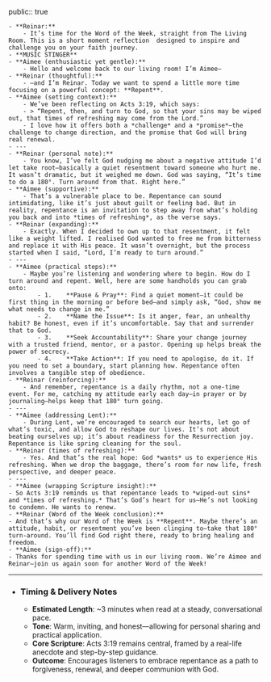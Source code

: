public:: true

	- **Reinar:**
		- It’s time for the Word of the Week, straight from The Living Room. This is a short moment reflection  designed to inspire and challenge you on your faith journey.
	- **MUSIC STINGER**
	- **Aimee (enthusiastic yet gentle):**
		- Hello and welcome back to our living room! I’m Aimee—
	- **Reinar (thoughtful):**
		- —and I’m Reinar. Today we want to spend a little more time focusing on a powerful concept: **Repent**.
	- **Aimee (setting context):**
		- We’ve been reflecting on Acts 3:19, which says:
		- > “Repent, then, and turn to God, so that your sins may be wiped out, that times of refreshing may come from the Lord.”
		- I love how it offers both a *challenge* and a *promise*—the challenge to change direction, and the promise that God will bring real renewal.
	- ---
	- **Reinar (personal note):**
		- You know, I’ve felt God nudging me about a negative attitude I’d let take root—basically a quiet resentment toward someone who hurt me. It wasn’t dramatic, but it weighed me down. God was saying, “It’s time to do a 180°. Turn around from that. Right here.”
	- **Aimee (supportive):**
		- That’s a vulnerable place to be. Repentance can sound intimidating, like it’s just about guilt or feeling bad. But in reality, repentance is an invitation to step away from what’s holding you back and into *times of refreshing*, as the verse says.
	- **Reinar (expanding):**
		- Exactly. When I decided to own up to that resentment, it felt like a weight lifted. I realised God wanted to free me from bitterness and replace it with His peace. It wasn’t overnight, but the process started when I said, “Lord, I’m ready to turn around.”
	- ---
	- **Aimee (practical steps):**
		- Maybe you’re listening and wondering where to begin. How do I turn around and repent. Well, here are some handholds you can grab onto:
			- 1.	**Pause & Pray**: Find a quiet moment—it could be first thing in the morning or before bed—and simply ask, “God, show me what needs to change in me.”
			- 2.	**Name the Issue**: Is it anger, fear, an unhealthy habit? Be honest, even if it’s uncomfortable. Say that and surrender that to God.
			- 3.	**Seek Accountability**: Share your change journey with a trusted friend, mentor, or a pastor. Opening up helps break the power of secrecy.
			- 4.	**Take Action**: If you need to apologise, do it. If you need to set a boundary, start planning how. Repentance often involves a tangible step of obedience.
	- **Reinar (reinforcing):**
		- And remember, repentance is a daily rhythm, not a one-time event. For me, catching my attitude early each day—in prayer or by journaling—helps keep that 180° turn going.
	- ---
	- **Aimee (addressing Lent):**
		- During Lent, we’re encouraged to search our hearts, let go of what’s toxic, and allow God to reshape our lives. It’s not about beating ourselves up; it’s about readiness for the Resurrection joy. Repentance is like spring cleaning for the soul.
	- **Reinar (times of refreshing):**
		- Yes. And that’s the real hope: God *wants* us to experience His refreshing. When we drop the baggage, there’s room for new life, fresh perspective, and deeper peace.
	- ---
	- **Aimee (wrapping Scripture insight):**
	- So Acts 3:19 reminds us that repentance leads to *wiped-out sins* and *times of refreshing.* That’s God’s heart for us—He’s not looking to condemn. He wants to renew.
	- **Reinar (Word of the Week conclusion):**
	- And that’s why our Word of the Week is **Repent**. Maybe there’s an attitude, habit, or resentment you’ve been clinging to—take that 180° turn-around. You’ll find God right there, ready to bring healing and freedom.
	- **Aimee (sign-off):**
	- Thanks for spending time with us in our living room. We’re Aimee and Reinar—join us again soon for another Word of the Week!
- ---
- ### **Timing & Delivery Notes**
	- **Estimated Length**: ~3 minutes when read at a steady, conversational pace.
	- **Tone**: Warm, inviting, and honest—allowing for personal sharing and practical application.
	- **Core Scripture**: Acts 3:19 remains central, framed by a real-life anecdote and step-by-step guidance.
	- **Outcome**: Encourages listeners to embrace repentance as a path to forgiveness, renewal, and deeper communion with God.